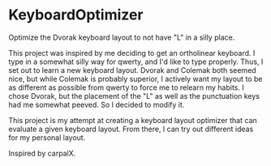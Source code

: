 # KeyboardOptimizer
Optimize the Dvorak keyboard layout to not have "L" in a silly place.

This project was inspired by me deciding to get an ortholinear keyboard. I type in a somewhat silly way for qwerty, and I'd like to type properly.
Thus, I set out to learn a new keyboard layout. Dvorak and Colemak both seemed nice, but while Colemak is probably superior, I actively want my layout to be as different as possible from qwerty to force me to relearn my habits.
I chose Dvorak, but the placement of the "L" as well as the punctuation keys had me somewhat peeved. So I decided to modify it.

This project is my attempt at creating a keyboard layout optimizer that can evaluate a given keyboard layout. From there, I can try out different ideas for my personal layout.

Inspired by carpalX.
